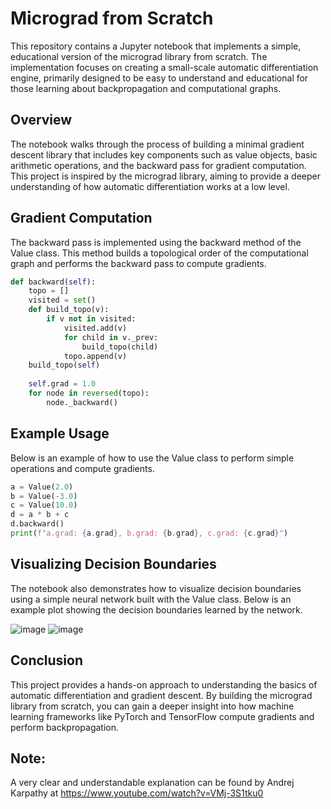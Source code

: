 # Micrograd from Scratch
This repository contains a Jupyter notebook that implements a simple, educational version of the micrograd library from scratch. The implementation focuses on creating a small-scale automatic differentiation engine, primarily designed to be easy to understand and educational for those learning about backpropagation and computational graphs.

## Overview
The notebook walks through the process of building a minimal gradient descent library that includes key components such as value objects, basic arithmetic operations, and the backward pass for gradient computation. This project is inspired by the micrograd library, aiming to provide a deeper understanding of how automatic differentiation works at a low level.

## Gradient Computation
The backward pass is implemented using the backward method of the Value class. This method builds a topological order of the computational graph and performs the backward pass to compute gradients.
```python
def backward(self):
    topo = []
    visited = set()
    def build_topo(v):
        if v not in visited:
            visited.add(v)
            for child in v._prev:
                build_topo(child)
            topo.append(v)
    build_topo(self)
    
    self.grad = 1.0
    for node in reversed(topo):
        node._backward()
```
## Example Usage
Below is an example of how to use the Value class to perform simple operations and compute gradients.
```python
a = Value(2.0)
b = Value(-3.0)
c = Value(10.0)
d = a * b + c
d.backward()
print(f"a.grad: {a.grad}, b.grad: {b.grad}, c.grad: {c.grad}")
```
## Visualizing Decision Boundaries
The notebook also demonstrates how to visualize decision boundaries using a simple neural network built with the Value class. Below is an example plot showing the decision boundaries learned by the network.

![image](https://github.com/TimoTUDA/Micrograd/assets/116888691/0ea773a6-62ae-418d-9d60-990576bc4731)
![image](https://github.com/TimoTUDA/Micrograd/assets/116888691/ce10463f-2a42-45f1-be77-59d8e45a4294)


## Conclusion
This project provides a hands-on approach to understanding the basics of automatic differentiation and gradient descent. By building the micrograd library from scratch, you can gain a deeper insight into how machine learning frameworks like PyTorch and TensorFlow compute gradients and perform backpropagation.

## Note:
A very clear and understandable explanation can be found by Andrej Karpathy at https://www.youtube.com/watch?v=VMj-3S1tku0
